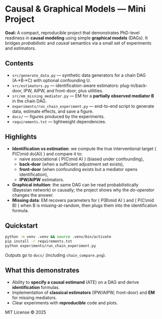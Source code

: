 # Causal & Graphical Models — Mini Project

**Goal:** A compact, reproducible project that demonstrates PhD-level readiness in **causal modeling** using simple **graphical models** (DAGs). It bridges *probabilistic* and *causal* semantics via a small set of experiments and estimators.

## Contents
- `src/generate_data.py` — synthetic data generators for a chain DAG (A→B→C) with optional confounding U.
- `src/estimators.py` — identification-aware estimators: plug-in/back-door, IPW, AIPW, and front-door; plus utilities.
- `src/em_missing_mediator.py` — EM for a **partially observed mediator B** in the chain DAG.
- `experiments/run_chain_experiment.py` — end-to-end script to generate data, estimate effects, and save a figure.
- `docs/` — figures produced by the experiments.
- `requirements.txt` — lightweight dependencies.

## Highlights
- **Identification vs estimation**: we compute the true interventional target \( P(C\mid do(A)) \) and compare it to:
  - naive associational \( P(C\mid A) \) (biased under confounding),
  - **back-door** (when a sufficient adjustment set exists),
  - **front-door** (when confounding exists but a mediator opens identification),
  - **IPW/AIPW** estimators.
- **Graphical intuition**: the same DAG can be read probabilistically (Bayesian network) or causally; the project shows why the *do-operator* changes the answer.
- **Missing data**: EM recovers parameters for \( P(B\mid A) \) and \( P(C\mid B) \) when B is missing-at-random, then plugs them into the identification formula.

## Quickstart
```bash
python -m venv .venv && source .venv/bin/activate
pip install -r requirements.txt
python experiments/run_chain_experiment.py
```
Outputs go to `docs/` (including `chain_compare.png`).

## What this demonstrates
- Ability to **specify a causal estimand** (ATE) on a DAG and derive **identification** formulas.
- Implementation of **classical estimators** (IPW/AIPW; front-door) and **EM** for missing mediators.
- Clear experiments with **reproducible** code and plots.

MIT License © 2025
